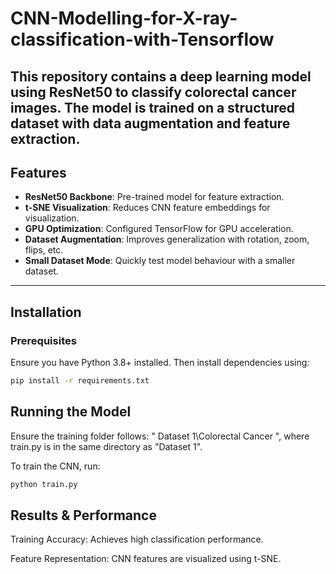 # CNN-Modelling-for-X-ray-classification-with-Tensorflow

This repository contains a deep learning model using **ResNet50** to classify colorectal cancer images. The model is trained on a structured dataset with **data augmentation** and **feature extraction**.
---
## Features
- **ResNet50 Backbone**: Pre-trained model for feature extraction.
- **t-SNE Visualization**: Reduces CNN feature embeddings for visualization.
- **GPU Optimization**: Configured TensorFlow for GPU acceleration.
- **Dataset Augmentation**: Improves generalization with rotation, zoom, flips, etc.
- **Small Dataset Mode**: Quickly test model behaviour with a smaller dataset.
---

## Installation

### Prerequisites

Ensure you have Python 3.8+ installed. Then install dependencies using:

```bash
pip install -r requirements.txt
```
## Running the Model

Ensure the training folder follows: " Dataset 1\\Colorectal Cancer ", where train.py is in the same directory as "Dataset 1".

To train the CNN, run:
```bash
python train.py
```

## Results & Performance

Training Accuracy: Achieves high classification performance.

Feature Representation: CNN features are visualized using t-SNE.
